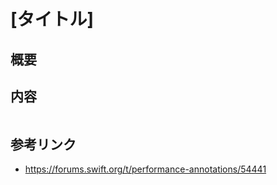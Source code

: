 # [タイトル]

<!-- 最後にTable of Contentsを入れる -->

## 概要

## 内容

```swift
```

## 参考リンク

- https://forums.swift.org/t/performance-annotations/54441